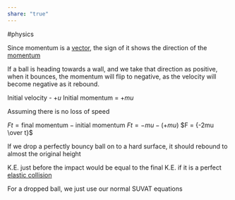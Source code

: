 ```yaml
---
share: "true"
---
```

#physics 

Since momentum is a [vector](Scalar%20&%20vector.md), the sign of it shows the direction of the [momentum](Momentum.md)

If a ball is heading towards a wall, and we take that direction as positive, when it bounces, the momentum will flip to negative, as the velocity will become negative as it rebound.

Initial velocity - $+u$
Initial momentum = $+mu$

Assuming there is no loss of speed

$Ft = \text{final momentum} - \text{initial momentum}$
$Ft = -mu - (+mu)$
$F = {-2mu \over t}$

If we drop a perfectly bouncy ball on to a hard surface, it should rebound to almost the original height

K.E. just before the impact would be equal to the final K.E. if it is a perfect [elastic collision](Types%20of%20collision.md)

For a dropped ball, we just use our normal SUVAT equations


